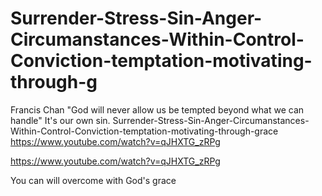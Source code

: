 # Surrender-Stress-Sin-Anger-Circumanstances-Within-Control-Conviction-temptation-motivating-through-g
Francis Chan "God will never allow us be tempted beyond what we can handle" It's our own sin. Surrender-Stress-Sin-Anger-Circumanstances-Within-Control-Conviction-temptation-motivating-through-grace https://www.youtube.com/watch?v=qJHXTG_zRPg

https://www.youtube.com/watch?v=qJHXTG_zRPg

You can will overcome with God's grace
